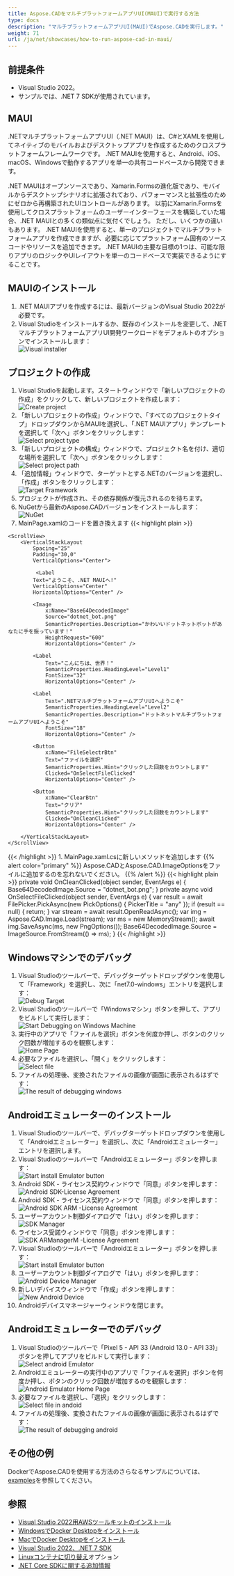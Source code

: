 ```yaml
---
title: Aspose.CADをマルチプラットフォームアプリUI(MAUI)で実行する方法
type: docs
description: "マルチプラットフォームアプリUI(MAUI)でAspose.CADを実行します。"
weight: 71
url: /ja/net/showcases/how-to-run-aspose-cad-in-maui/
---
```


## 前提条件
- Visual Studio 2022。
- サンプルでは、.NET 7 SDKが使用されています。


## MAUI

.NETマルチプラットフォームアプリUI（.NET MAUI）は、C#とXAMLを使用してネイティブのモバイルおよびデスクトップアプリを作成するためのクロスプラットフォームフレームワークです。
.NET MAUIを使用すると、Android、iOS、macOS、Windowsで動作するアプリを単一の共有コードベースから開発できます。

.NET MAUIはオープンソースであり、Xamarin.Formsの進化版であり、モバイルからデスクトップシナリオに拡張されており、パフォーマンスと拡張性のためにゼロから再構築されたUIコントロールがあります。
以前にXamarin.Formsを使用してクロスプラットフォームのユーザーインターフェースを構築していた場合、.NET MAUIとの多くの類似点に気付くでしょう。
ただし、いくつかの違いもあります。
.NET MAUIを使用すると、単一のプロジェクトでマルチプラットフォームアプリを作成できますが、必要に応じてプラットフォーム固有のソースコードやリソースを追加できます。
.NET MAUIの主要な目標の1つは、可能な限りアプリのロジックやUIレイアウトを単一のコードベースで実装できるようにすることです。


## MAUIのインストール

1. .NET MAUIアプリを作成するには、最新バージョンのVisual Studio 2022が必要です。
1. Visual Studioをインストールするか、既存のインストールを変更して、.NETマルチプラットフォームアプリUI開発ワークロードをデフォルトのオプションでインストールします：<br>
![Visual installer](/_assets/showcases/maui/visual-installer.png)


## プロジェクトの作成

1. Visual Studioを起動します。スタートウィンドウで「新しいプロジェクトの作成」をクリックして、新しいプロジェクトを作成します：<br>
![Create project](/_assets/showcases/maui/create-project.png)<br>
1. 「新しいプロジェクトの作成」ウィンドウで、「すべてのプロジェクトタイプ」ドロップダウンからMAUIを選択し、「.NET MAUIアプリ」テンプレートを選択して「次へ」ボタンをクリックします：<br>
![Select project type](/_assets/showcases/maui/select-project.png)<br>
1. 「新しいプロジェクトの構成」ウィンドウで、プロジェクト名を付け、適切な場所を選択して「次へ」ボタンをクリックします：<br>
![Select project path](/_assets/showcases/maui/select-project-path.png)<br>
1. 「追加情報」ウィンドウで、ターゲットとする.NETのバージョンを選択し、「作成」ボタンをクリックします：<br>
![Target Framework](/_assets/showcases/maui/select-framework.png)<br>
1. プロジェクトが作成され、その依存関係が復元されるのを待ちます。
1. NuGetから最新のAspose.CADバージョンをインストールします：<br>
![NuGet](/_assets/showcases/maui/nuget.png)<br>
1. MainPage.xamlのコードを置き換えます
{{< highlight plain >}}
<?xml version="1.0" encoding="utf-8" ?>
<ContentPage xmlns="http://schemas.microsoft.com/dotnet/2021/maui"
             xmlns:x="http://schemas.microsoft.com/winfx/2009/xaml"
             x:Class="MauiApp1.MainPage">

    <ScrollView>
        <VerticalStackLayout
            Spacing="25"
            Padding="30,0"
            VerticalOptions="Center">

             <Label 
            Text="ようこそ、.NET MAUIへ!"
            VerticalOptions="Center" 
            HorizontalOptions="Center" />

            <Image
                x:Name="Base64DecodedImage"
                Source="dotnet_bot.png"
                SemanticProperties.Description="かわいいドットネットボットがあなたに手を振っています！"
                HeightRequest="600"
                HorizontalOptions="Center" />

            <Label
                Text="こんにちは、世界！"
                SemanticProperties.HeadingLevel="Level1"
                FontSize="32"
                HorizontalOptions="Center" />

            <Label
                Text=".NETマルチプラットフォームアプリUIへようこそ"
                SemanticProperties.HeadingLevel="Level2"
                SemanticProperties.Description="ドットネットマルチプラットフォームアプリUIへようこそ"
                FontSize="18"
                HorizontalOptions="Center" />

            <Button
                x:Name="FileSelectrBtn"
                Text="ファイルを選択"
                SemanticProperties.Hint="クリックした回数をカウントします"
                Clicked="OnSelectFileClicked"
                HorizontalOptions="Center" />

            <Button
                x:Name="ClearBtn"
                Text="クリア"
                SemanticProperties.Hint="クリックした回数をカウントします"
                Clicked="OnCleanClicked"
                HorizontalOptions="Center" />

        </VerticalStackLayout>
    </ScrollView>
</ContentPage>
{{< /highlight >}}
1. MainPage.xaml.csに新しいメソッドを追加します
{{% alert color="primary" %}} 
Aspose.CADとAspose.CAD.ImageOptionsをファイルに追加するのを忘れないでください。
{{% /alert %}}
{{< highlight plain >}}
private void OnCleanClicked(object sender, EventArgs e)
{
    Base64DecodedImage.Source = "dotnet_bot.png";
}
private async void OnSelectFileClicked(object sender, EventArgs e)
{
    var result = await FilePicker.PickAsync(new PickOptions()
    {
        PickerTitle = "any"
    });
    if (result == null)
    {
        return;
    }
    var stream = await result.OpenReadAsync();
    var img = Aspose.CAD.Image.Load(stream);
    var ms = new MemoryStream();
    await img.SaveAsync(ms, new PngOptions());
    Base64DecodedImage.Source = ImageSource.FromStream(() => ms);
}
{{< /highlight >}}


## Windowsマシンでのデバッグ

1. Visual Studioのツールバーで、デバッグターゲットドロップダウンを使用して「Framework」を選択し、次に「net7.0-windows」エントリを選択します：<br>
![Debug Target](/_assets/showcases/maui/windows-mode.png)<br>
1. Visual Studioのツールバーで「Windowsマシン」ボタンを押して、アプリをビルドして実行します：<br>
![Start Debugging on Windows Machine](/_assets/showcases/maui/windows-start-debug.png)<br>
1. 実行中のアプリで「ファイルを選択」ボタンを何度か押し、ボタンのクリック回数が増加するのを観察します：<br>
![Home Page](/_assets/showcases/maui/windows-home-page.png)<br>
1. 必要なファイルを選択し、「開く」をクリックします：<br>
![Select file](/_assets/showcases/maui/select-file.png)<br>
1. ファイルの処理後、変換されたファイルの画像が画面に表示されるはずです：<br>
![The result of debugging windows](/_assets/showcases/maui/windows-result.png)


## Androidエミュレーターのインストール

1. Visual Studioのツールバーで、デバッグターゲットドロップダウンを使用して「Androidエミュレーター」を選択し、次に「Androidエミュレーター」エントリを選択します。
1. Visual Studioのツールバーで「Androidエミュレーター」ボタンを押します：<br>
![Start install Emulator button](/_assets/showcases/maui/start-install-emulator.png)<br>
1. Android SDK - ライセンス契約ウィンドウで「同意」ボタンを押します：<br>
![Android SDK-License Agreement](/_assets/showcases/maui/android-sdk-1.png)<br>
1. Android SDK - ライセンス契約ウィンドウで「同意」ボタンを押します：<br>
![Android SDK ARM -License Agreement](/_assets/showcases/maui/android-sdk-2.png)<br>
1. ユーザーアカウント制御ダイアログで「はい」ボタンを押します：<br>
![SDK Manager](/_assets/showcases/maui/android-sdk-3.png)<br>
1. ライセンス受諾ウィンドウで「同意」ボタンを押します：<br>
![SDK ARManagerM -License Agreement](/_assets/showcases/maui/android-sdk-4.png)<br>
1. Visual Studioのツールバーで「Androidエミュレーター」ボタンを押します：<br>
![Start install Emulator button](/_assets/showcases/maui/start-install-emulator.png)<br>
1. ユーザーアカウント制御ダイアログで「はい」ボタンを押します：<br>
![Android Device Manager](/_assets/showcases/maui/android-device-manager.png)<br>
1. 新しいデバイスウィンドウで「作成」ボタンを押します：<br>
![New Android Device](/_assets/showcases/maui/android-new-device.png)<br>
1. Androidデバイスマネージャーウィンドウを閉じます。


## Androidエミュレーターでのデバッグ

1. Visual Studioのツールバーで「Pixel 5 - API 33 (Android 13.0 - API 33)」ボタンを押してアプリをビルドして実行します：<br>
![Select android Emulator](/_assets/showcases/maui/select-android-emulator.png)<br>
1. Androidエミュレーターの実行中のアプリで「ファイルを選択」ボタンを何度か押し、ボタンのクリック回数が増加するのを観察します：<br>
![Android Emulator Home Page](/_assets/showcases/maui/android-home-page.png)<br>
1. 必要なファイルを選択し、「選択」をクリックします：<br>
![Select file in andoid](/_assets/showcases/maui/select-file-android.png)<br>
1. ファイルの処理後、変換されたファイルの画像が画面に表示されるはずです：<br>
![The result of debugging android](/_assets/showcases/maui/android-result.png)


## その他の例

DockerでAspose.CADを使用する方法のさらなるサンプルについては、[examples](https://github.com/aspose-cad/Aspose.CAD-Documentation)を参照してください。


## 参照

- [Visual Studio 2022用AWSツールキットのインストール](https://marketplace.visualstudio.com/items?itemName=AmazonWebServices.AWSToolkitforVisualStudio2022)
- [WindowsでDocker Desktopをインストール](https://docs.docker.com/docker-for-windows/install/)
- [MacでDocker Desktopをインストール](https://docs.docker.com/docker-for-mac/install/)
- [Visual Studio 2022、.NET 7 SDK](https://docs.microsoft.com/en-us/dotnet/core/install/windows?tabs=net70#dependencies)
- [Linuxコンテナに切り替え](https://docs.docker.com/docker-for-windows/#switch-between-windows-and-linux-containers)オプション
- [.NET Core SDKに関する追加情報](https://hub.docker.com/_/microsoft-dotnet-sdk)
